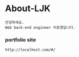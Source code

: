 # About-LJK


```
안녕하세요.
Web back-end engineer 이준경입니다.
```

### portfolio site

```
http://localhost.com/#/
```
